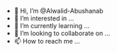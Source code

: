 - 👋 Hi, I’m @Alwalid-Abushanab
- 👀 I’m interested in ...
- 🌱 I’m currently learning ...
- 💞️ I’m looking to collaborate on ...
- 📫 How to reach me ...

<!---
Alwalid-Abushanab/Alwalid-Abushanab is a ✨ special ✨ repository because its `README.md` (this file) appears on your GitHub profile.
You can click the Preview link to take a look at your changes.
--->
